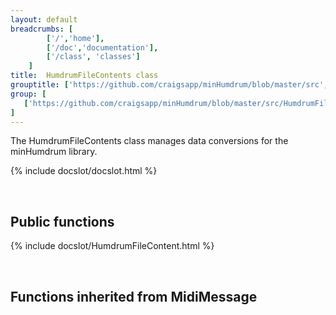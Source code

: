 ```yaml
---
layout: default
breadcrumbs: [
		['/','home'], 
		['/doc','documentation'], 
		['/class', 'classes']
	]
title:  HumdrumFileContents class
grouptitle: ['https://github.com/craigsapp/minHumdrum/blob/master/src', 'Source Code']
group: [
   ['https://github.com/craigsapp/minHumdrum/blob/master/src/HumdrumFileContents.cpp', 'HumdrumFileContents.cpp'],
]
---
```


The HumdrumFileContents class manages data conversions for the minHumdrum library.

{% include docslot/docslot.html %}

&nbsp;

Public functions
----------------

{% include docslot/HumdrumFileContent.html %}

&nbsp;

Functions inherited from <span class="class-link">MidiMessage</span>
---------------------------------------------------------------


